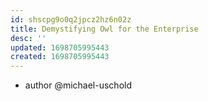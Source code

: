 ```yaml
---
id: shscpg9o0q2jpcz2hz6n02z
title: Demystifying Owl for the Enterprise
desc: ''
updated: 1698705995443
created: 1698705995443
---
```


- author @michael-uschold